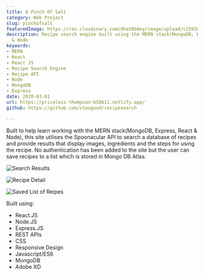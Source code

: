 ```yaml
---
title: A Pinch Of Salt
category: Web Project
slug: pinchofsalt
featuredImage: https://res.cloudinary.com/dhat0b0ey/image/upload/v1593868577/portfolio/latestimages/pinchofsalt_home_ir0st4.png
description: Recipe search engine built using the MERN stack(MongoDB, Express, React
  & Node
keywords:
- MERN
- React
- React JS
- Recipe Search Engine
- Recipe API
- Node
- MongoDB
- Express
date: 2020-03-01
url: https://priceless-thompson-b50611.netlify.app/
github: https://github.com/ctoogood/recipesearch

---
```

Built to help learn working with the MERN stack(MongoDB, Express, React & Node), this site utilises the Spoonacular API to search a database of recipes and provide results that display images, ingredients and the steps for using the recipe. No authentication has been added to the site but the user can save recipes to a list which is stored in Mongo DB Atlas.

![Search Results](https://res.cloudinary.com/dhat0b0ey/image/upload/v1589093306/portfolio/latestimages/pinchofsalt_search_ez8hxc.png)

![Recipe Detail](https://res.cloudinary.com/dhat0b0ey/image/upload/v1589093319/portfolio/latestimages/pinchofsalt_recipe_qvlq7j.png)

![Saved List of Reipes](https://res.cloudinary.com/dhat0b0ey/image/upload/v1589093332/portfolio/latestimages/pinchofsalt_list_oqlmds.png)

Built using:

* React.JS
* Node.JS
* Express.JS
* REST APIs
* CSS
* Responsive Design
* Javascript/ES6
* MongoDB
* Adobe XD